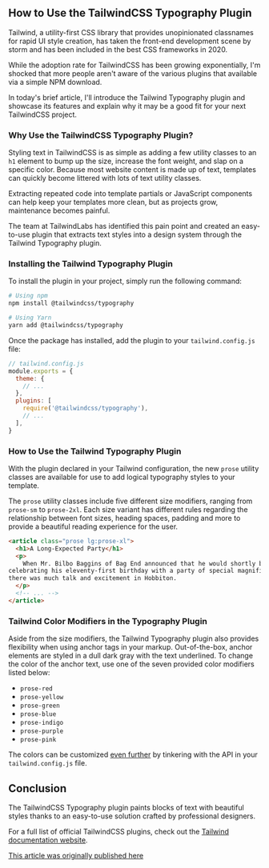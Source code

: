 ## How to Use the TailwindCSS Typography Plugin

Tailwind, a utility-first CSS library that provides unopinionated classnames for rapid UI style creation, has taken the front-end development scene by storm and has been included in the best CSS frameworks in 2020.

While the adoption rate for TailwindCSS has been growing exponentially, I'm shocked that more people aren't aware of the various plugins that available via a simple NPM download.

In today's brief article, I'll introduce the Tailwind Typography plugin and showcase its features and explain why it may be a good fit for your next TailwindCSS project.

### Why Use the TailwindCSS Typography Plugin?

Styling text in TailwindCSS is as simple as adding a few utility classes to an `h1` element to bump up the size, increase the font weight, and slap on a specific color. Because most website content is made up of text, templates can quickly become littered with lots of text utility classes.

Extracting repeated code into template partials or JavaScript components can help keep your templates more clean, but as projects grow, maintenance becomes painful. 

The team at TailwindLabs has identified this pain point and created an easy-to-use plugin that extracts text styles into a design system through the Tailwind Typography plugin.

### Installing the Tailwind Typography Plugin

To install the plugin in your project, simply run the following command:

```bash
# Using npm
npm install @tailwindcss/typography

# Using Yarn
yarn add @tailwindcss/typography
```

Once the package has installed, add the plugin to your `tailwind.config.js` file:

```jsx
// tailwind.config.js
module.exports = {
  theme: {
    // ...
  },
  plugins: [
    require('@tailwindcss/typography'),
    // ...
  ],
}
```

### How to Use the Tailwind Typography Plugin

With the plugin declared in your Tailwind configuration, the new `prose` utility classes are available for use to add logical typography styles to your template. 

The `prose` utility classes include five different size modifiers, ranging from `prose-sm` to `prose-2xl`. Each size variant has different rules regarding the relationship between font sizes, heading spaces, padding and more to provide a beautiful reading experience for the user. 

```html
<article class="prose lg:prose-xl">
  <h1>A Long-Expected Party</h1>
  <p>
    When Mr. Bilbo Baggins of Bag End announced that he would shortly be
celebrating his eleventy-first birthday with a party of special magnificence,
there was much talk and excitement in Hobbiton.
  </p>
  <!-- ... -->
</article>
```

### Tailwind Color Modifiers in the Typography Plugin

Aside from the size modifiers, the Tailwind Typography plugin also provides flexibility when using anchor tags in your markup. Out-of-the-box, anchor elements are styled in a dull dark gray with the text underlined. To change the color of the anchor text, use one of the seven provided color modifiers listed below:

- `prose-red`
- `prose-yellow`
- `prose-green`
- `prose-blue`
- `prose-indigo`
- `prose-purple`
- `prose-pink`

The colors can be customized [even further](https://github.com/tailwindlabs/tailwindcss-typography#customization) by tinkering with the API in your `tailwind.config.js` file.

## Conclusion

The TailwindCSS Typography plugin paints blocks of text with beautiful styles thanks to an easy-to-use solution crafted by professional designers. 

For a full list of official TailwindCSS plugins, check out the [Tailwind documentation website](https://tailwindcss.com/docs).

[This article was originally published here](https://www.bundleapps.io/blog/how-to-use-the-tailwindcss-typography-plugin)
